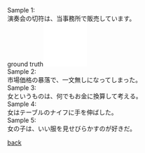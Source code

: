 Sample 1:  
演奏会の切符は、当事務所で販売しています。  
ground truth<embed height="100" width="100" src="BASIC5000_0251.wav" />  
Sample 2:  
市場価格の暴落で、一文無しになってしまった。  
Sample 3:  
女というものは、何でもお金に換算して考える。  
Sample 4:  
女はテーブルのナイフに手を伸ばした。  
Sample 5:  
女の子は、いい服を見せびらかすのが好きだ。  


[back](../TTS.md)
